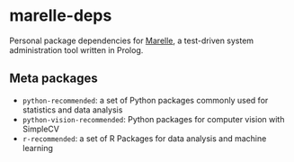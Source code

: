 # marelle-deps

Personal package dependencies for [Marelle](https://github.com/larsyencken/marelle), a test-driven system administration tool written in Prolog.

## Meta packages

- `python-recommended`: a set of Python packages commonly used for statistics and data analysis
- `python-vision-recommended`: Python packages for computer vision with SimpleCV
- `r-recommended`: a set of R Packages for data analysis and machine learning

